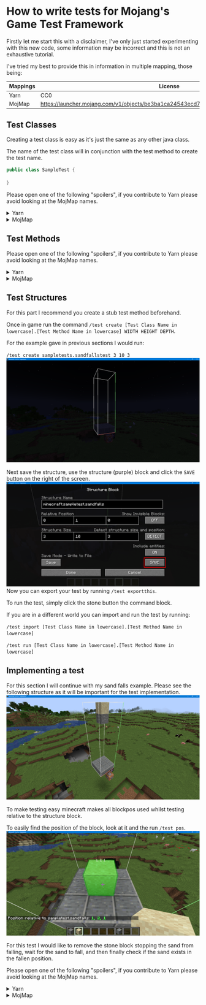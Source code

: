 # How to write tests for Mojang's Game Test Framework
Firstly let me start this with a disclaimer,
I've only just started experimenting with this new code, some information
may be incorrect and this is not an exhaustive tutorial.

I've tried my best to provide this in information in multiple mapping, those being:

|Mappings|License|
|--------|-------|
|Yarn    |CC0    |
|MojMap  |https://launcher.mojang.com/v1/objects/be3ba1ca24543ecd73f240c36a3aa61916fa4d0c/client.txt|


## Test Classes
Creating a test class is easy as it's just the same as any other java class.

The name of the test class will in conjunction with the test method to create the test name.
```java
public class SampleTest {
    
}
```
Please open one of the following "spoilers", if you contribute to Yarn please avoid looking at the MojMap names.

<details>
<summary>Yarn</summary>

To register your test class simply call `TestFunctions.method_36068(SampleTests.class);`, replace SampleTests with your class name.

Until Fabric API has a functional test API you will need to set `SharedConstants.isDevelopment` to `true` before running any tests.
</details>

<details>
<summary>MojMap</summary>

To register your test class simply call `GameTestRegistry.register(SampleTests.class);`, replace SampleTests with your class name.

Until Fabric API has a functional test API you will need to set `SharedConstants.IS_RUNNING_IN_IDE` to `true` before running any tests.
</details>


## Test Methods
Please open one of the following "spoilers", if you contribute to Yarn please avoid looking at the MojMap names.
<details>
<summary>Yarn</summary>

Creating a test method is also easy, it just needs to be a `public void` method which sole parameter is a `StartupParameter`

```java
@class_6302
public void sandFalls(StartupParameter arg) {

}
```
</details>

<details>
<summary>MojMap</summary>

Creating a test method is also easy, it just needs to be a `public void` method which sole parameter is a `GameTestHelper`

```java
@GameTest
public void sandFalls(GameTestHelper helper) {

}
```
</details>

## Test Structures
For this part I recommend you create a stub test method beforehand.

Once in game run the command `/test create [Test Class Name in lowercase].[Test Method Name in lowercase] WIDTH HEIGHT DEPTH`.

For the example gave in previous sections I would run:

`/test create sampletests.sandfallstest 3 10 3`
![Image of Empty Sand Falls Structure](TEST_STRUCTURE.png)

Next save the structure, use the structure (purple) block and click the `SAVE` button on the right of the screen.
![Image of Structure Screen](TEST_STRUCTURE_SAVE.png)
Now you can export your test by running `/test exportthis`.

To run the test, simply click the stone button the command block.

If you are in a different world you can import and run the test by running:

`/test import [Test Class Name in lowercase].[Test Method Name in lowercase]`

`/test run [Test Class Name in lowercase].[Test Method Name in lowercase]`
## Implementing a test
For this section I will continue with my sand falls example. Please see the following structure as it will be important for the test implementation.
![Image of Sand Falls Structure](SAND_FALLS_STRUCTURE.png)

To make testing easy minecraft makes all blockpos used whilst testing relative to the structure block.

To easily find the position of the block, look at it and the run `/test pos`.
![Image of fallen sand position](FALLEN_SAND_TEST_POS.png)

For this test I would like to remove the stone block stopping the sand from falling, 
wait for the sand to fall, and then finally check if the sand exists in the fallen position.

Please open one of the following "spoilers", if you contribute to Yarn please avoid looking at the MojMap names.
<details>
<summary>Yarn</summary>

```java
@class_6302
public void sandFalls(StartupParameter arg) {
    arg.method_36044(new BlockPos(1, 9, 1)); // Break stone block
    arg.method_36003(100, () -> { // After 5 seconds
        arg.method_35972(Blocks.SAND, new BlockPos(1, 2, 1)); // Pass if a Sand block is at 1,2,1 ( which is where it should fall )
    });
}
```
</details>

<details>
<summary>MojMap</summary>

```java
@GameTest
public void sandFalls(GameTestHelper helper) {
    helper.destroyBlock(new BlockPos(1, 9, 1)); // Break stone block
    helper.runAfterDelay(100, () -> { // After 5 seconds
        helper.assertBlockPresent(Blocks.SAND, new BlockPos(1, 2, 1)); // Pass if a Sand block is at 1,2,1 ( which is where it should fall )
    });
}
```
</details>